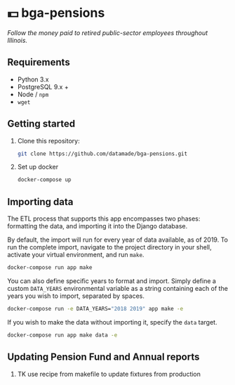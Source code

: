 # 💵 bga-pensions

_Follow the money paid to retired public-sector employees throughout Illinois._

## Requirements

- Python 3.x
- PostgreSQL 9.x +
- Node / `npm`
- `wget`

## Getting started

1. Clone this repository:

    ```bash
    git clone https://github.com/datamade/bga-pensions.git
    ```

2. Set up docker

    ```bash
	docker-compose up
    ```

## Importing data

The ETL process that supports this app encompasses two phases: formatting the
data, and importing it into the Django database.

By default, the import will run for every year of data available, as of 2019.
To run the complete import, navigate to the project directory in your shell,
activate your virtual environment, and run `make`.

```bash
docker-compose run app make
```

You can also define specific years to format and import. Simply define a custom
`DATA_YEARS` environmental variable as a string containing each of the years
you wish to import, separated by spaces.

```bash
docker-compose run -e DATA_YEARS="2018 2019" app make -e
```

If you wish to make the data without importing it, specify the `data` target.

```bash
docker-compose run app make data -e
```

## Updating Pension Fund and Annual reports

1. TK use recipe from makefile to update fixtures from production

